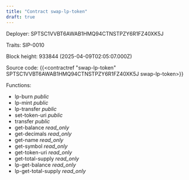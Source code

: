 ```yaml
---
title: "Contract swap-lp-token"
draft: true
---
```

Deployer: SPTSC1VVBT6AWAB1HMQ94CTNSTPZY6R1FZ40XK5J

Traits:
 SIP-0010



Block height: 933844 (2025-04-09T02:05:07.000Z)

Source code: {{<contractref "swap-lp-token" SPTSC1VVBT6AWAB1HMQ94CTNSTPZY6R1FZ40XK5J swap-lp-token>}}

Functions:

* lp-burn _public_
* lp-mint _public_
* lp-transfer _public_
* set-token-uri _public_
* transfer _public_
* get-balance _read_only_
* get-decimals _read_only_
* get-name _read_only_
* get-symbol _read_only_
* get-token-uri _read_only_
* get-total-supply _read_only_
* lp-get-balance _read_only_
* lp-get-total-supply _read_only_
